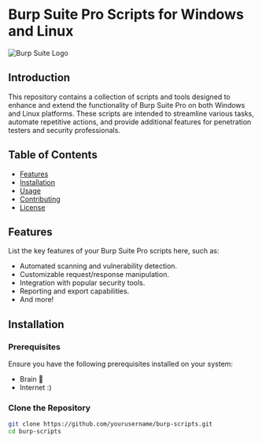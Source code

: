 # Burp Suite Pro Scripts for Windows and Linux

![Burp Suite Logo](https://portswigger.net/cms/images/12/c8/c338-article-burp-suite-user-community-tips-and-tricks_blog-article.jpg)

## Introduction

This repository contains a collection of scripts and tools designed to enhance and extend the functionality of Burp Suite Pro on both Windows and Linux platforms. These scripts are intended to streamline various tasks, automate repetitive actions, and provide additional features for penetration testers and security professionals.

## Table of Contents

- [Features](#features)
- [Installation](#installation)
- [Usage](#usage)
- [Contributing](#contributing)
- [License](#license)

## Features

List the key features of your Burp Suite Pro scripts here, such as:

- Automated scanning and vulnerability detection.
- Customizable request/response manipulation.
- Integration with popular security tools.
- Reporting and export capabilities.
- And more!

## Installation



### Prerequisites

Ensure you have the following prerequisites installed on your system:

- Brain 🧠
- Internet :)

### Clone the Repository

```bash
git clone https://github.com/yourusername/burp-scripts.git
cd burp-scripts
